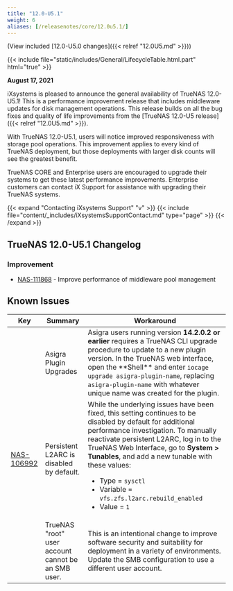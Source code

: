 ```yaml
---
title: "12.0-U5.1"
weight: 6
aliases: [/releasenotes/core/12.0u5.1/]
---
```


(View included [12.0-U5.0 changes]({{< relref "12.0U5.md" >}}))

{{< include file="static/includes/General/LifecycleTable.html.part" html="true" >}}

**August 17, 2021**

iXsystems is pleased to announce the general availability of TrueNAS 12.0-U5.1!
This is a performance improvement release that includes middleware updates for disk management operations.
This release builds on all the bug fixes and quality of life improvements from the [TrueNAS 12.0-U5 release]({{< relref "12.0U5.md" >}}).

With TrueNAS 12.0-U5.1, users will notice improved responsiveness with storage pool operations.
This improvement applies to every kind of TrueNAS deployment, but those deployments with larger disk counts will see the greatest benefit.

TrueNAS CORE and Enterprise users are encouraged to upgrade their systems to get these latest performance improvements.
Enterprise customers can contact iX Support for assistance with upgrading their TrueNAS systems.

{{< expand "Contacting iXsystems Support" "v" >}}
{{< include file="content/_includes/iXsystemsSupportContact.md" type="page" >}}
{{< /expand >}}

## TrueNAS 12.0-U5.1 Changelog

### Improvement

* <a href="https://ixsystems.atlassian.net/browse/NAS-111868" target="_blank">NAS-111868</a> - Improve performance of middleware pool management

## Known Issues

<body class="ql-editor ql-editor-view" style="font-size:14px;">
  <html>
    <body>
      <table width="100%">
        <thead>
          <tr>
			<th>Key</th>
			<th>Summary</th>
			<th>Workaround</th>
          </tr>
        </thead>
        <tbody>
	  <tr>
		  <td></td>
		  <td>Asigra Plugin Upgrades</td>
		  <td>Asigra users running version <b>14.2.0.2 or earlier</b> requires a TrueNAS CLI upgrade procedure to update to a new plugin version. In the TrueNAS web interface, open the **Shell** and enter <code>iocage upgrade asigra-plugin-name</code>, replacing <code>asigra-plugin-name</code> with whatever unique name was created for the plugin.</td>
          <tr>
			<td><a href="https://ixsystems.atlassian.net/browse/NAS-106992" target="_blank">NAS-106992</a></td>
			<td>Persistent L2ARC is disabled by default.</td>
			<td>While the underlying issues have been fixed, this setting continues to be disabled by default for additional performance investigation. To manually reactivate persistent L2ARC, log in to the TrueNAS Web Interface, go to <b>System > Tunables</b>, and add a new tunable with these values:
  			  <ul>
			    <li>Type = <code>sysctl</code></li>
			    <li>Variable = <code>vfs.zfs.l2arc.rebuild_enabled</code></li>
			    <li>Value = <code>1</code></li>
  			  </ul>
			</td>
          </tr>
          <tr>
			<td></td>
            <td>TrueNAS "root" user account cannot be an SMB user.</td>
			<td>This is an intentional change to improve software security and suitability for deployment in a variety of environments. Update the SMB configuration to use a different user account.</td>
          </tr>
        </tbody>
      </table>
    </body>
  </html>
